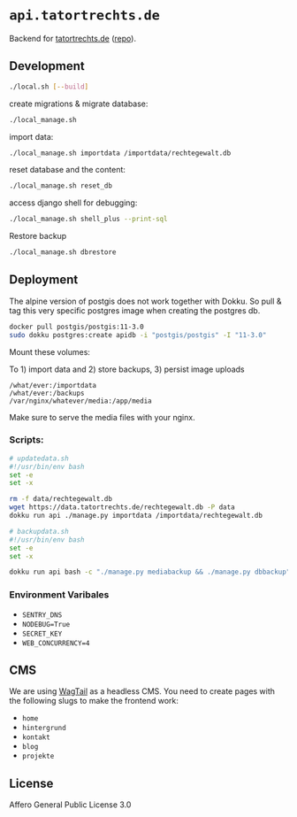 # `api.tatortrechts.de`

Backend for [tatortrechts.de](tatortrechts.de) ([repo](https://github.com/tatortrechts/tatortrechts.de)).

## Development

```bash
./local.sh [--build]
```

create migrations & migrate database:

```bash
./local_manage.sh
```

import data:

```bash
./local_manage.sh importdata /importdata/rechtegewalt.db
```

reset database and the content:

```bash
./local_manage.sh reset_db
```

access django shell for debugging:

```bash
./local_manage.sh shell_plus --print-sql
```

Restore backup

```bash
./local_manage.sh dbrestore
```

## Deployment

The alpine version of postgis does not work together with Dokku.
So pull & tag this very specific postgres image when creating the postgres db.

```bash
docker pull postgis/postgis:11-3.0
sudo dokku postgres:create apidb -i "postgis/postgis" -I "11-3.0"
```

Mount these volumes:

To 1) import data and 2) store backups, 3) persist image uploads

```
/what/ever:/importdata
/what/ever:/backups
/var/nginx/whatever/media:/app/media
```

Make sure to serve the media files with your nginx.

### Scripts:

```bash
# updatedata.sh
#!/usr/bin/env bash
set -e
set -x

rm -f data/rechtegewalt.db
wget https://data.tatortrechts.de/rechtegewalt.db -P data
dokku run api ./manage.py importdata /importdata/rechtegewalt.db
```

```bash
# backupdata.sh
#!/usr/bin/env bash
set -e
set -x

dokku run api bash -c "./manage.py mediabackup && ./manage.py dbbackup"
```

### Environment Varibales

-   `SENTRY_DNS`
-   `NODEBUG=True`
-   `SECRET_KEY`
-   `WEB_CONCURRENCY=4`

## CMS

We are using [WagTail](https://wagtail.io/) as a headless CMS.
You need to create pages with the following slugs to make the frontend work:

-   `home`
-   `hintergrund`
-   `kontakt`
-   `blog`
-   `projekte`

## License

Affero General Public License 3.0
